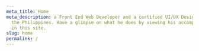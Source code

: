 ```yaml
---
meta_title: Home
meta_description: a Front End Web Developer and a certified UI/UX Designer in
  the Philippines. Have a glimpse on what he does by viewing his accomplishments
  in this site.
slug: home
permalink: /
---
```

